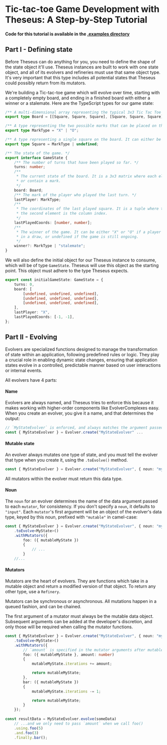 # Tic-tac-toe Game Development with Theseus: A Step-by-Step Tutorial

#### Code for this tutorial is available in the [.examples directory](../.examples)

## Part I - Defining state

Before Theseus can do anything for you, you need to define the shape of the state object it'll use. Theseus
instances are built to work with one state object, and all of its evolvers and refineries must use that same
object type. It's very important that this type includes all potential states that Theseus could possibly
return from its mutators.

We're building a Tic-tac-toe game which will evolve over time, starting with a completely empty board, and
ending in a finished board with either a winner or a stalemate. Here are the TypeScript types for our game
state:

```typescript
/** A multi-dimensional array representing the typical 3x3 Tic Tac Toe board. */
export type Board = [[Square, Square, Square], [Square, Square, Square], [Square, Square, Square]];

/** A type representing the two possible marks that can be placed on the board. */
export type MarkType = "X" | "O";

/** A type representing a single square on the board. It can either be undefined (empty) or contain a mark. */
export type Square = MarkType | undefined;

/** The state of the game. */
export interface GameState {
    /** The number of turns that have been played so far. */
    turns: number;
    /**
     * The current state of the board. It is a 3x3 matrix where each element can either be undefined (empty)
     * or contain a mark.
     */
    board: Board;
    /** The mark of the player who played the last turn. */
    lastPlayer: MarkType;
    /**
     * The coordinates of the last played square. It is a tuple where the first element is the row index and
     * the second element is the column index.
     */
    lastPlayedCoords: [number, number];
    /**
     * The winner of the game. It can be either "X" or "O" if a player has won, "stalemate" if the game ended
     * in a draw, or undefined if the game is still ongoing.
     */
    winner?: MarkType | "stalemate";
}
```

We will also define the initial object for our Theseus instance to consume, which will be of type `GameState`.
Theseus will use this object as the starting point. This object must adhere to the type Theseus expects.

```typescript
export const initialGameState: GameState = {
    turns: 0,
    board: [
        [undefined, undefined, undefined],
        [undefined, undefined, undefined],
        [undefined, undefined, undefined],
    ],
    lastPlayer: "X",
    lastPlayedCoords: [-1, -1],
};
```

## Part II - Evolving

Evolvers are specialized functions designed to manage the transformation of state within an application, following predefined rules or logic. They play a crucial role in enabling dynamic state changes, ensuring that application states evolve in a controlled, predictable manner based on user interactions or internal events.

All evolvers have 4 parts:

#### Name
Evolvers are always named, and Theseus tries to enforce this because it makes working with higher-order components like EvolverComplexes easy. When you create an evolver, you give it a name, and that determines the output:

```typescript
// `MyStateEvolver` is enforced, and always matches the argument passed to `Evolver.create()`
const { MyStateEvolver } = Evolver.create("MyStateEvolver" ...
```

#### Mutable state
An evolver always mutates one type of state, and you must tell the evolver that type when you create it, using the `.toEvolve()` method.

```typescript
const { MyStateEvolver } = Evolver.create("MyStateEvolver", { noun: "myState" }).toEvolve<MyState>() //...
```

All mutators within the evolver must return this data type.

#### Noun
The `noun` for an evolver determines the name of the data argument passed to each `mutator`, for consistency. If you don't specify a `noun`, it defaults to `"input"`. Each `mutator`'s first argument will be an object of the evolver's data type, keyed by this noun, prefixed with `"mutable"` in camel-case:

```typescript
const { MyStateEvolver } = Evolver.create("MyStateEvolver", { noun: "myState" })
    .toEvolve<MyState>()
    .withMutators({
        foo: ({ mutableMyState })
		{
			// ...
		}
	//...
```
#### Mutators

Mutators are the heart of evolvers. They are functions which take in a mutable object and return a modified version of that object. To return any other type, use a `Refinery`.

Mutators can be synchronous or asynchronous. All mutations happen in a queued fashion, and can be chained. 

The first argument of a mutator must always be the mutable data object. Subsequent arguments can be added at the developer's discretion, and only those will be required when calling the mutator functions.

```typescript
const { MyStateEvolver } = Evolver.create("MyStateEvolver", { noun: "myState" })
    .toEvolve<MyState>()
    .withMutators({
		// `amount` is specified in the mutator arguments after mutableMyState...
        foo: ({ mutableMyState }, amount: number)
		{
			mutableMyState.iterations += amount;

			return mutableMyState;
		},
        bar: ({ mutableMyState })
		{
			mutableMyState.iterations -= 1;

			return mutableMyState;
		}
	});
	
const resultData = MyStateEvolver.evolve(someData)
	// ...and we only need to pass `amount` when we call foo()
	.using.foo(5)
	.and.foo(3)
	.finally.bar();
```
